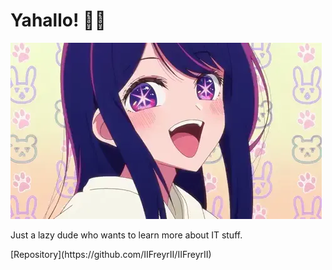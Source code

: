# Yahallo! 👋🏼
<picture align="center">
 <img alt="Wave" src="assets/images/Ai.webp">
</picture>

<p>Just a lazy dude who wants to learn more about IT stuff. </p>
[Repository](https://github.com/IIFreyrII/IIFreyrII)

<!--
**IIFreyrII/IIFreyrII** is a ✨ _special_ ✨ repository because its `README.md` (this file) appears on your GitHub profile.

Here are some ideas to get you started:

- 🔭 I’m currently working on ...
- 🌱 I’m currently learning ...
- 👯 I’m looking to collaborate on ...
- 🤔 I’m looking for help with ...
- 💬 Ask me about ...
- 📫 How to reach me: ...
- 😄 Pronouns: ...
- ⚡ Fun fact: ...
-->

